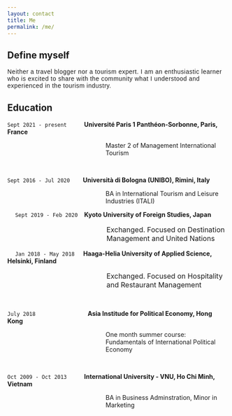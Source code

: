 ```yaml
---
layout: contact
title: Me
permalink: /me/
---
```


<h2 style="font-weight=bold;">Define myself</h2>

<p style="font-family: Helvetica; line-spacing: 12px; letter-spacing: 0.5px;"> Neither a travel blogger nor a tourism expert. 
I am an enthusiastic learner who is excited to share with the community what I understood and experienced in the tourism industry.</p>

<h2 style="font-weight=bold;">Education</h2>

`Sept 2021 - present` &emsp; &emsp; <strong> Université Paris 1 Panthéon-Sorbonne, Paris, France </strong>
<p style="margin-left: 225px; "> Master 2 of Management International Tourism </p><br>

`Sept 2016 - Jul 2020` &emsp; &nbsp; <strong> Università di Bologna (UNIBO), Rimini, Italy </strong> 
<p style="margin-left: 225px;"> BA in International Tourism and Leisure Industries (ITALI) </p>

&emsp; `Sept 2019 - Feb 2020` &ensp; <strong> Kyoto University of Foreign Studies, Japan </strong> 
<p style="margin-left: 227px; font-size: 16px;"> Exchanged. Focused on Destination Management and United Nations </p>

&emsp; `Jan 2018 - May 2018` &nbsp; &nbsp; <strong> Haaga-Helia University of Applied Science, Helsinki, Finland </strong> 
<p style="margin-left: 227px; font-size: 16px;"> Exchanged. Focused on Hospitality and Restaurant Management </p><br>

`July 2018` &emsp; &emsp; &emsp; &emsp; &emsp; &emsp; &nbsp; <strong> Asia Institude for Political Economy, Hong Kong </strong> 
<p style="margin-left: 225px;"> One month summer course: Fundamentals of International Political Economy </p><br>

`Oct 2009 - Oct 2013` &emsp; &emsp; <strong> International University - VNU, Ho Chi Minh, Vietnam </strong> 
<p style="margin-left: 225px;"> BA in Business Adminstration, Minor in Marketing </p>
